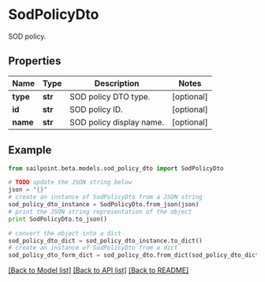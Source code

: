 # SodPolicyDto

SOD policy.

## Properties

Name | Type | Description | Notes
------------ | ------------- | ------------- | -------------
**type** | **str** | SOD policy DTO type. | [optional] 
**id** | **str** | SOD policy ID. | [optional] 
**name** | **str** | SOD policy display name. | [optional] 

## Example

```python
from sailpoint.beta.models.sod_policy_dto import SodPolicyDto

# TODO update the JSON string below
json = "{}"
# create an instance of SodPolicyDto from a JSON string
sod_policy_dto_instance = SodPolicyDto.from_json(json)
# print the JSON string representation of the object
print SodPolicyDto.to_json()

# convert the object into a dict
sod_policy_dto_dict = sod_policy_dto_instance.to_dict()
# create an instance of SodPolicyDto from a dict
sod_policy_dto_form_dict = sod_policy_dto.from_dict(sod_policy_dto_dict)
```
[[Back to Model list]](../README.md#documentation-for-models) [[Back to API list]](../README.md#documentation-for-api-endpoints) [[Back to README]](../README.md)


